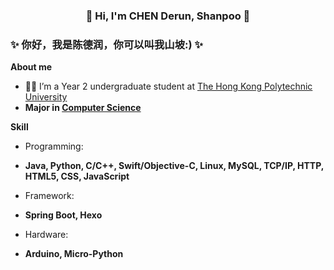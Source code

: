 ### <center>👋 Hi, I'm CHEN Derun, Shanpoo 👋</center>
### ✨ 你好，我是陈德润，你可以叫我山坡:) ✨

**About me**
- 👨‍🎓 I’m a Year 2 undergraduate student at [The Hong Kong Polytechnic University](https://www.polyu.edu.hk/)
- **Major in [Computer Science](https://www.polyu.edu.hk/comp/)**

**Skill**

- Programming:
- **Java, Python, C/C++, Swift/Objective-C, Linux, MySQL, TCP/IP, HTTP, HTML5, CSS, JavaScript**

- Framework:
- **Spring Boot, Hexo**
  
- Hardware:
- **Arduino, Micro-Python**
<!--
**ShanpooO/ShanpooO** is a ✨ _special_ ✨ repository because its `README.md` (this file) appears on your GitHub profile.

Here are some ideas to get you started:

- 🔭 I’m currently working on ...
- 🌱 I’m currently learning ...
- 👯 I’m looking to collaborate on ...
- 🤔 I’m looking for help with ...
- 💬 Ask me about ...
- 📫 How to reach me: ...
- 😄 Pronouns: ...
- ⚡ Fun fact: ...
-->
